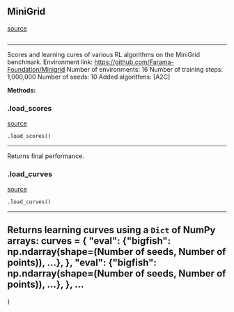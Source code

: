 #


## MiniGrid
[source](https://github.com/RLE-Foundation/rllte/blob/main/rllte/hub/datasets/minigrid.py/#L32)
```python 

```


---
Scores and learning cures of various RL algorithms on the MiniGrid benchmark.
Environment link: https://github.com/Farama-Foundation/Minigrid
Number of environments: 16
Number of training steps: 1,000,000
Number of seeds: 10
Added algorithms: [A2C]


**Methods:**


### .load_scores
[source](https://github.com/RLE-Foundation/rllte/blob/main/rllte/hub/datasets/minigrid.py/#L44)
```python
.load_scores()
```

---
Returns final performance.

### .load_curves
[source](https://github.com/RLE-Foundation/rllte/blob/main/rllte/hub/datasets/minigrid.py/#L55)
```python
.load_curves()
```

---
Returns learning curves using a `Dict` of NumPy arrays:
curves = {
    "eval": {"bigfish": np.ndarray(shape=(Number of seeds, Number of points)), ...},
},
    "eval": {"bigfish": np.ndarray(shape=(Number of seeds, Number of points)), ...},
},
...
---
}
